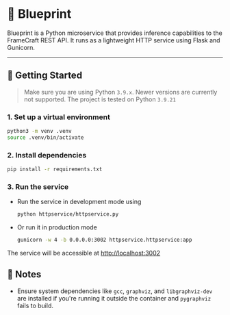 # 📘 Blueprint

Blueprint is a Python microservice that provides inference capabilities to the FrameCraft REST API. It runs as a lightweight HTTP service using Flask and Gunicorn.

---

## 🚀 Getting Started

> Make sure you are using Python `3.9.x`. Newer versions are currently not supported. The project is tested on Python `3.9.21`

### 1. Set up a virtual environment

```bash
python3 -m venv .venv
source .venv/bin/activate
```

### 2. Install dependencies

```bash
pip install -r requirements.txt
```

### 3. Run the service

- Run the service in development mode using

  ```bash
  python httpservice/httpservice.py
  ```

- Or run it in production mode

  ```bash
  gunicorn -w 4 -b 0.0.0.0:3002 httpservice.httpservice:app
  ```

The service will be accessible at [http://localhost:3002](http://localhost:3002)

## 📝 Notes

- Ensure system dependencies like `gcc`, `graphviz`, and `libgraphviz-dev` are installed if you're running it outside the container and `pygraphviz` fails to build.
